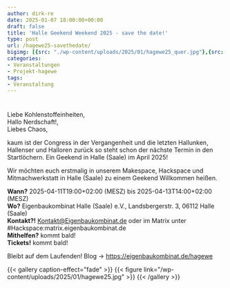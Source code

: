 ```yaml
---
author: dirk-re
date: 2025-01-07 18:00:00+00:00
draft: false
title: 'Halle Geekend Weekend 2025 - save the date!'
type: post
url: /hagewe25-savethedate/
bigimg: [{src: "./wp-content/uploads/2025/01/hagewe25_quer.jpg"},{src: "./wp-content/uploads/2025/01/hagewe25_quer.jpg"}]
categories:
- Veranstaltungen
- Projekt-hagewe
tags:
- Veranstaltung
---
```

#
Liebe Kohlenstoffeinheiten,  
Hallo Nerdschaft!,  
Liebes Chaos,  
  
kaum ist der Congress in der Vergangenheit und die letzten Hallunken, Hallenser und Halloren zurück so steht schon der nächste Termin in  den Startlöchern.
Ein Geekend in Halle (Saale) im April 2025!
 
Wir möchten euch erstmalig in unserem Makespace, Hackspace und Mitmachwerkstatt in Halle (Saale) zu einem Geekend Willkommen heißen.
 
**Wann?** 2025-04-11T19:00+02:00 (MESZ) bis 2025-04-13T14:00+02:00 (MESZ)  
**Wo?** Eigenbaukombinat Halle (Saale) e.V., Landsbergerstr. 3, 06112 Halle (Saale)  
**Kontakt?!** Kontakt@Eigenbaukombinat.de oder im Matrix unter #Hackspace:matrix.eigenbaukombinat.de  
**Mithelfen?** kommt bald!  
**Tickets!** kommt bald!  
 
Bleibt auf dem Laufenden!
Blog -> https://eigenbaukombinat.de/hagewe
 
{{< gallery caption-effect="fade" >}}
{{< figure link="/wp-content/uploads/2025/01/hagewe25.jpg" >}}
{{< /gallery >}}
